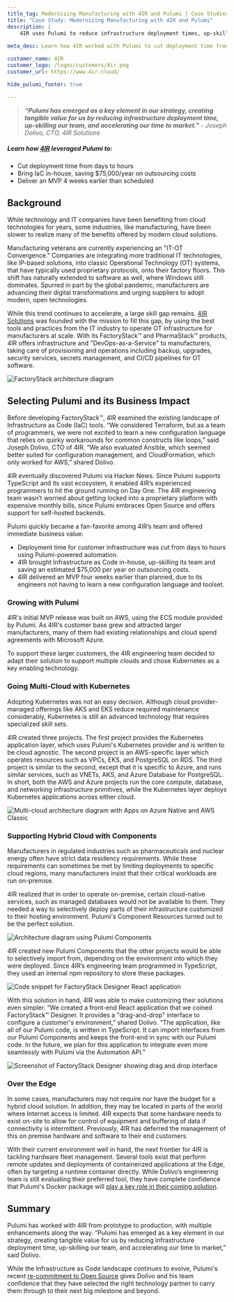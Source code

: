 ```yaml
---
title_tag: Modernizing Manufacturing with 4IR and Pulumi | Case Studies
title: "Case Study: Modernizing Manufacturing with 4IR and Pulumi"
description: |
    4IR uses Pulumi to reduce infrastructure deployment times, up-skill its team, and accelerate time to market.
    
meta_desc: Learn how 4IR worked with Pulumi to cut deployment time from days to hours and saved $75k annually on outsourcing costs.

customer_name: 4IR
customer_logo: /logos/customers/4ir.png
customer_url: https://www.4ir.cloud/

hide_pulumi_footer: true

---
```


> ***“Pulumi has emerged as a key element in our strategy, creating tangible value for us by reducing infrastructure deployment time, up-skilling our team, and accelerating our time to market.”*** - *Joseph Dolivo, CTO, 4IR Solutions*

##### Learn how [4IR](https://www.4ir.cloud/) leveraged Pulumi to:

- Cut deployment time from days to hours
- Bring IaC in-house, saving $75,000/year on outsourcing costs
- Deliver an MVP 4 weeks earlier than scheduled

## Background

While technology and IT companies have been benefiting from cloud technologies for years, some industries, like manufacturing, have been slower to realize many of the benefits offered by modern cloud solutions.

Manufacturing veterans are currently experiencing an "IT-OT Convergence." Companies are integrating more traditional IT technologies, like IP-based solutions, into classic Operational Technology (OT) systems, that have typically used proprietary protocols, onto their factory floors. This shift has naturally extended to software as well, where Windows still dominates. Spurred in part by the global pandemic, manufacturers are advancing their digital transformations and urging suppliers to adopt modern, open technologies.

While this trend continues to accelerate, a large skill gap remains. [4IR Solutions](https://www.4ir.cloud/) was founded with the mission to fill this gap, by using the best tools and practices from the IT industry to operate OT infrastructure for manufacturers at scale. With its FactoryStack™ and PharmaStack™ products, 4IR offers infrastructure and "DevOps-as-a-Service" to manufacturers, taking care of provisioning and operations including backup, upgrades, security services, secrets management, and CI/CD pipelines for OT software.

<img class="block mx-auto md:max-w-4xl my-8"
src="/images/case-studies/4ir-factorystack.png" alt="FactoryStack architecture diagram">

## Selecting Pulumi and its Business Impact

Before developing FactoryStack™, 4IR examined the existing landscape of Infrastructure as Code (IaC) tools. “We considered Terraform, but as a team of programmers, we were not excited to learn a new configuration language that relies on quirky workarounds for common constructs like loops,” said Joseph Dolivo, CTO of 4IR. “We also evaluated Ansible, which seemed better suited for configuration management, and CloudFormation, which only worked for AWS,” shared Dolivo.

4IR eventually discovered Pulumi via Hacker News. Since Pulumi supports TypeScript and its vast ecosystem, it enabled 4IR’s experienced programmers to hit the ground running on Day One. The 4IR engineering team wasn’t worried about getting locked into a proprietary platform with expensive monthly bills, since Pulumi embraces Open Source and offers support for self-hosted backends.

Pulumi quickly became a fan-favorite among 4IR’s team and offered immediate business value:

- Deployment time for customer infrastructure was cut from days to hours using Pulumi-powered automation.
- 4IR brought Infrastructure as Code in-house, up-skilling its team and saving an estimated $75,000 per year on outsourcing costs.
- 4IR delivered an MVP four weeks earlier than planned, due to its engineers not having to learn a new configuration language and toolset.

### Growing with Pulumi

4IR's initial MVP release was built on AWS, using the ECS module provided by Pulumi. As 4IR's customer base grew and attracted larger manufacturers, many of them had existing relationships and cloud spend agreements with Microsoft Azure.

To support these larger customers, the 4IR engineering team decided to adapt their solution to support multiple clouds and chose Kubernetes as a key enabling technology.

### Going Multi-Cloud with Kubernetes

Adopting Kubernetes was not an easy decision. Although cloud provider-managed offerings like AKS and EKS reduce required maintenance considerably, Kubernetes is still an advanced technology that requires specialized skill sets.

4IR created three projects. The first project provides the Kubernetes application layer, which uses Pulumi's Kubernetes provider and is written to be cloud agnostic. The second project is an AWS-specific layer which operates resources such as VPCs, EKS, and PostgreSQL on RDS. The third project is similar to the second, except that it is specific to Azure, and runs similar services, such as VNETs, AKS, and Azure Database for PostgreSQL. In short, both the AWS and Azure projects run the core compute, database, and networking infrastructure primitives, while the Kubernetes layer deploys Kubernetes applications across either cloud.

<img class="block mx-auto md:max-w-4xl my-8"
src="/images/case-studies/4ir-multicloud.png" alt="Multi-cloud architecture diagram with Apps on Azure Native and AWS Classic">

### Supporting Hybrid Cloud with Components

Manufacturers in regulated industries such as pharmaceuticals and nuclear energy often have strict data residency requirements. While these requirements can sometimes be met by limiting deployments to specific cloud regions, many manufacturers insist that their critical workloads are run on-premise.

4IR realized that in order to operate on-premise, certain cloud-native services, such as managed databases would not be available to them. They needed a way to selectively deploy parts of their infrastructure customized to their hosting environment.  Pulumi's Component Resources turned out to be the perfect solution.

<img class="block mx-auto md:max-w-4xl my-8"
src="/images/case-studies/4ir-pulumi-components.png" alt="Architecture diagram using Pulumi Components">

4IR created new Pulumi Components that the other projects would be able to selectively import from, depending on the environment into which they were deployed. Since 4IR’s engineering team programmed in TypeScript, they used an internal npm repository to store these packages.

<img class="block mx-auto md:max-w-4xl my-8"
src="/images/case-studies/4ir-react-code-sample.png" alt="Code snippet for FactoryStack Designer React application">

With this solution in hand, 4IR was able to make customizing their solutions even simpler.  “We created a front-end React application that we coined FactoryStack™ Designer. It provides a "drag-and-drop" interface to configure a customer's environment,” shared Dolivo. “The application, like all of our Pulumi code, is written in TypeScript. It can import interfaces from our Pulumi Components and keeps the front-end in sync with our Pulumi code. In the future, we plan for this application to integrate even more seamlessly with Pulumi via the Automation API.”

<img class="block mx-auto md:max-w-4xl my-8"
src="/images/case-studies/4ir-designer-screenshot-1.png" alt="Screenshot of FactoryStack Designer showing drag and drop interface">

### Over the Edge

In some cases, manufacturers may not require nor have the budget for a hybrid cloud solution.  In addition, they may be located in parts of the world where Internet access is limited. 4IR expects that some hardware needs to exist on-site to allow for control of equipment and buffering of data if connectivity is intermittent. Previously, 4IR has deferred the management of this on premise hardware and software to their end customers.

With their current environment well in hand, the next frontier for 4IR is tackling hardware fleet management. Several tools exist that perform remote updates and deployments of containerized applications at the Edge, often by targeting a runtime container directly. While Dolivo’s engineering team is still evaluating their preferred tool, they have complete confidence that Pulumi's Docker package will [play a key role in their coming solution](/blog/pulumi-and-docker-development-to-production/).

## Summary

Pulumi has worked with 4IR from prototype to production, with multiple enhancements along the way. “Pulumi has emerged as a key element in our strategy, creating tangible value for us by reducing infrastructure deployment time, up-skilling our team, and accelerating our time to market,” said Dolivo.

While the Infrastructure as Code landscape continues to evolve, Pulumi's recent [re-commitment to Open Source](/blog/pulumi-hearts-opensource/) gives Dolivo and his team confidence that they have selected the right technology partner to carry them through to their next big milestone and beyond.
